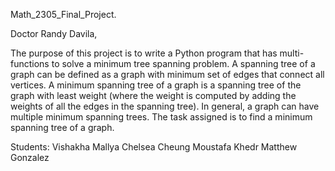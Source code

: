 Math_2305_Final_Project.

Doctor Randy Davila,

The purpose of this project is to write a Python program that has multi-functions
to solve a minimum tree spanning problem.  A spanning tree of a graph can be defined 
as a graph with minimum set of edges that connect all vertices. A minimum
spanning tree of a graph is a spanning tree of the graph with least weight (where
the weight is computed by adding the weights of all the edges in the spanning tree).
In general, a graph can have multiple minimum spanning trees. The task assigned is to find a minimum spanning tree of a graph.   

Students:
Vishakha Mallya
Chelsea Cheung
Moustafa Khedr
Matthew Gonzalez
